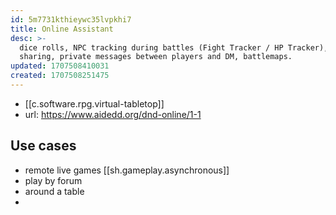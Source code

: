```yaml
---
id: 5m7731kthieywc35lvpkhi7
title: Online Assistant
desc: >-
  dice rolls, NPC tracking during battles (Fight Tracker / HP Tracker), image
  sharing, private messages between players and DM, battlemaps.
updated: 1707508410031
created: 1707508251475
---
```


- [[c.software.rpg.virtual-tabletop]]
- url: https://www.aidedd.org/dnd-online/1-1

## Use cases

- remote live games [[sh.gameplay.asynchronous]]
- play by forum
- around a table
- 